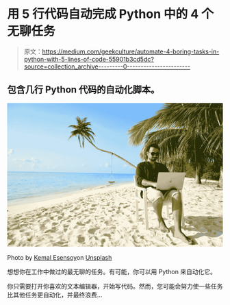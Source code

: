 # 用 5 行代码自动完成 Python 中的 4 个无聊任务

> 原文：<https://medium.com/geekculture/automate-4-boring-tasks-in-python-with-5-lines-of-code-55901b3cd5dc?source=collection_archive---------0----------------------->

## 包含几行 Python 代码的自动化脚本。

![](img/fdd6f37abade1c00e8f3b48e70d4dcdc.png)

Photo by [Kemal Esensoy](https://unsplash.com/@kemalesensoy)on [Unsplash](https://unsplash.com/photos/DhX7Gtz33sM)

想想你在工作中做过的最无聊的任务。有可能，你可以用 Python 来自动化它。

你只需要打开你喜欢的文本编辑器，开始写代码。然而，您可能会努力使一些任务比其他任务更自动化，并最终浪费…